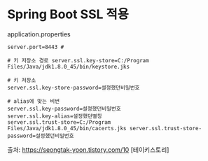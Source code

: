 # Spring Boot SSL 적용 

application.properties
```
server.port=8443 #

# 키 저장소 경로 server.ssl.key-store=C:/Program Files/Java/jdk1.8.0_45/bin/keystore.jks 

# 키 저장소 
server.ssl.key-store-password=설정했던비밀번호 

# alias에 맞는 비번 
server.ssl.key-password=설정했던비밀번호 
server.ssl.key-alias=설정했던별칭 
server.ssl.trust-store=C:/Program Files/Java/jdk1.8.0_45/bin/cacerts.jks server.ssl.trust-store-password=설정했던비밀번호

```


출처: https://seongtak-yoon.tistory.com/10 [테이키스토리]